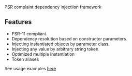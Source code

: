 PSR complaint dependency injectiion framework

## Features
- PSR-11 compliant.
- Dependency resolution based on constructor parameters.
- Injecting instantiated objects by parameter class.
- Injecting any value by arbitrary string token.
- Optimized multiple instantiation
- Token aliases

See usage examples [here](tests/InjectorTest.php)
